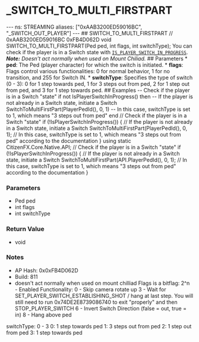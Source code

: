 # _SWITCH_TO_MULTI_FIRSTPART

--- ns: STREAMING aliases: ["0xAAB3200ED59016BC", "_SWITCH_OUT_PLAYER"] --- ## SWITCH_TO_MULTI_FIRSTPART  // 0xAAB3200ED59016BC 0xFB4D062D void SWITCH_TO_MULTI_FIRSTPART(Ped ped, int flags, int switchType);  You can check if the player is in a Switch state with [`IS_PLAYER_SWITCH_IN_PROGRESS`](#_0xD9D2CFFF49FAB35F).  _**Note:** Doesn't act normally when used on Mount Chiliad._  ## Parameters * **ped**: The Ped (player character) for which the switch is initiated. * **flags**: Flags control various functionalities: 0 for normal behavior, 1 for no transition, and 255 for Switch IN. * **switchType**: Specifies the type of switch (0 - 3): 0 for 1 step towards ped, 1 for 3 steps out from ped, 2 for 1 step out from ped, and 3 for 1 step towards ped.  ## Examples  -- Check if the player is in a Switch "state" if not IsPlayerSwitchInProgress() then -- If the player is not already in a Switch state, initiate a Switch SwitchToMultiFirstPart(PlayerPedId(), 0, 1) -- In this case, switchType is set to 1, which means "3 steps out from ped" end  // Check if the player is in a Switch "state" if (!IsPlayerSwitchInProgress()) { // If the player is not already in a Switch state, initiate a Switch SwitchToMultiFirstPart(PlayerPedId(), 0, 1); // In this case, switchType is set to 1, which means "3 steps out from ped" according to the documentation }  using static CitizenFX.Core.Native.API;  // Check if the player is in a Switch "state" if (!IsPlayerSwitchInProgress()) { // If the player is not already in a Switch state, initiate a Switch SwitchToMultiFirstPart(API.PlayerPedId(), 0, 1); // In this case, switchType is set to 1, which means "3 steps out from ped" according to the documentation }

### Parameters
* Ped ped
* int flags
* int switchType

### Return Value
* void

### Notes
* AP Hash: 0x0xFB4D062D
* Build: 811
* doesn't act normally when used on mount chilliad
Flags is a bitflag:
2^n - Enabled Functionality:
0 - Skip camera rotate up
3 - Wait for SET_PLAYER_SWITCH_ESTABLISHING_SHOT / hang at last step. You will still need to run 0x74DE2E8739086740 to exit "properly" and then STOP_PLAYER_SWITCH
6 - Invert Switch Direction (false = out, true = in)
8 - Hang above ped

switchType: 0 - 3
0: 1 step towards ped
1: 3 steps out from ped
2: 1 step out from ped
3: 1 step towards ped

